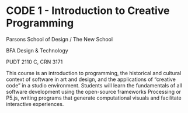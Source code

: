 # CODE 1 - Introduction to Creative Programming

Parsons School of Design / The New School

BFA Design & Technology

PUDT 2110 C, CRN 3171 

This course is an introduction to programming, the historical and cultural context of software in art and design, and the applications of “creative code” in a studio environment. Students will learn the fundamentals of all software development using the open-source frameworks Processing or P5.js, writing programs that generate computational visuals and facilitate interactive experiences.

